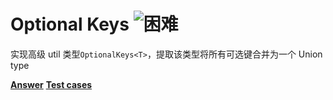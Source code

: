 <h1>
  Optional Keys
  <img src="https://img.shields.io/badge/-%E5%9B%B0%E9%9A%BE-red" alt="困难" />
</h1>

实现高级 util 类型`OptionalKeys<T>`，提取该类型将所有可选键合并为一个 Union type

**[Answer](./index.ts)**
**[Test cases](./test.spec.ts)**
